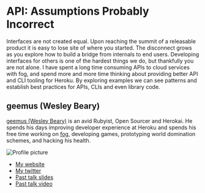 # API: Assumptions Probably Incorrect

Interfaces are not created equal. Upon reaching the summit of a releasable product it is easy to lose site of where you started. The disconnect grows as you explore how to build a bridge from internals to end users. Developing interfaces for others is one of the hardest things we do, but thankfully you are not alone. I have spent a long time consuming APIs to cloud services with fog, and spend more and more time thinking about providing better API and CLI tooling for Heroku. By exploring examples we can see patterns and establish best practices for APIs, CLIs and even library code.

## geemus (Wesley Beary)

[geemus (Wesley Beary)](http://github.com/geemus) is an avid Rubyist, Open Sourcer and Herokai. He spends his days improving developer experience at Heroku and spends his free time working on [fog](http://github.com/geemus/fog), developing games, prototyping world domination schemes, and hacking his health.

![Profile picture](http://en.gravatar.com/userimage/3961329/1e9724f56bc16f0375f6674addcea50d.png?size=200)

- [My website](http://geemus.com)
- [My twitter](https://twitter.com/#!/geemus)
- [Past talk slides](http://slideshore.net/geemus)
- [Past talk video](https://www.google.com/webhp#q=Wesley+Beary&tbm=vid)
